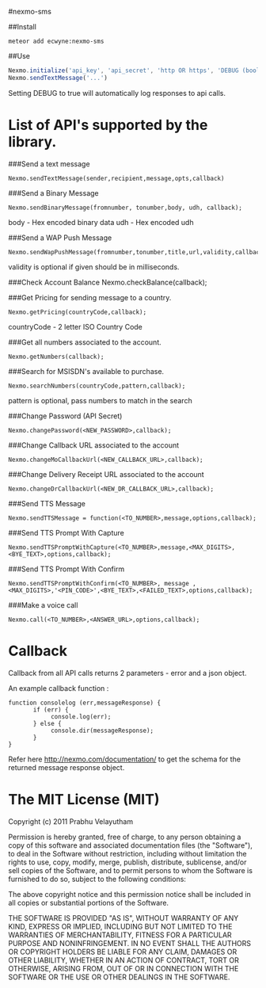 #nexmo-sms

##Install
```bach
meteor add ecwyne:nexmo-sms
```

##Use
```javascript
Nexmo.initialize('api_key', 'api_secret', 'http OR https', 'DEBUG (boolean)');
Nexmo.sendTextMessage('...')
```
Setting DEBUG to true will automatically log responses to api calls.


List of API's supported by the library.
=======================================

###Send a text message

	Nexmo.sendTextMessage(sender,recipient,message,opts,callback)

###Send a Binary Message

	Nexmo.sendBinaryMessage(fromnumber, tonumber,body, udh, callback);

body - Hex encoded binary data
udh - Hex encoded udh

###Send a WAP Push Message

	Nexmo.sendWapPushMessage(fromnumber,tonumber,title,url,validity,callback);

validity is optional if given should be in milliseconds.

###Check Account Balance 
	Nexmo.checkBalance(callback);

###Get Pricing for sending message to a country.

	Nexmo.getPricing(countryCode,callback);

countryCode - 2 letter ISO Country Code

###Get all numbers associated to the account.

	Nexmo.getNumbers(callback);

###Search for MSISDN's available to purchase.

	Nexmo.searchNumbers(countryCode,pattern,callback);

pattern is optional, pass numbers to match in the search

###Change Password (API Secret)

	Nexmo.changePassword(<NEW_PASSWORD>,callback);

###Change Callback URL associated to the account

	Nexmo.changeMoCallbackUrl(<NEW_CALLBACK_URL>,callback);

###Change Delivery Receipt URL associated to the account

	Nexmo.changeDrCallbackUrl(<NEW_DR_CALLBACK_URL>,callback);

###Send TTS Message
	
	Nexmo.sendTTSMessage = function(<TO_NUMBER>,message,options,callback);

###Send TTS Prompt With Capture	

	Nexmo.sendTTSPromptWithCapture(<TO_NUMBER>,message,<MAX_DIGITS>, <BYE_TEXT>,options,callback);

###Send TTS Prompt With Confirm

	Nexmo.sendTTSPromptWithConfirm(<TO_NUMBER>, message ,<MAX_DIGITS>,'<PIN_CODE>',<BYE_TEXT>,<FAILED_TEXT>,options,callback);

###Make a voice call

	Nexmo.call(<TO_NUMBER>,<ANSWER_URL>,options,callback);


Callback
========

Callback from all API calls returns 2 parameters - error and a json object.

An example callback function :

	function consolelog (err,messageResponse) {
           if (err) {
                console.log(err);
           } else {
                console.dir(messageResponse);
           }
	}

Refer here http://nexmo.com/documentation/ to get the schema for the returned message response object.

The MIT License (MIT)
=====================

Copyright (c) 2011 Prabhu Velayutham

Permission is hereby granted, free of charge, to any person obtaining a copy of this software and associated documentation files (the "Software"), to deal in the Software without restriction, including without limitation the rights to use, copy, modify, merge, publish, distribute, sublicense, and/or sell copies of the Software, and to permit persons to whom the Software is furnished to do so, subject to the following conditions:

The above copyright notice and this permission notice shall be included in all copies or substantial portions of the Software.

THE SOFTWARE IS PROVIDED "AS IS", WITHOUT WARRANTY OF ANY KIND, EXPRESS OR IMPLIED, INCLUDING BUT NOT LIMITED TO THE WARRANTIES OF MERCHANTABILITY, FITNESS FOR A PARTICULAR PURPOSE AND NONINFRINGEMENT. IN NO EVENT SHALL THE AUTHORS OR COPYRIGHT HOLDERS BE LIABLE FOR ANY CLAIM, DAMAGES OR OTHER LIABILITY, WHETHER IN AN ACTION OF CONTRACT, TORT OR OTHERWISE, ARISING FROM, OUT OF OR IN CONNECTION WITH THE SOFTWARE OR THE USE OR OTHER DEALINGS IN THE SOFTWARE.
